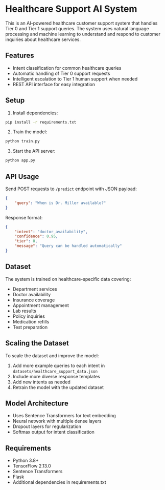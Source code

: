 # Healthcare Support AI System

This is an AI-powered healthcare customer support system that handles Tier 0 and Tier 1 support queries. The system uses natural language processing and machine learning to understand and respond to customer inquiries about healthcare services.

## Features

- Intent classification for common healthcare queries
- Automatic handling of Tier 0 support requests
- Intelligent escalation to Tier 1 human support when needed
- REST API interface for easy integration

## Setup

1. Install dependencies:
```bash
pip install -r requirements.txt
```

2. Train the model:
```bash
python train.py
```

3. Start the API server:
```bash
python app.py
```

## API Usage

Send POST requests to `/predict` endpoint with JSON payload:

```json
{
    "query": "When is Dr. Miller available?"
}
```

Response format:
```json
{
    "intent": "doctor_availability",
    "confidence": 0.95,
    "tier": 0,
    "message": "Query can be handled automatically"
}
```

## Dataset

The system is trained on healthcare-specific data covering:
- Department services
- Doctor availability
- Insurance coverage
- Appointment management
- Lab results
- Policy inquiries
- Medication refills
- Test preparation

## Scaling the Dataset

To scale the dataset and improve the model:

1. Add more example queries to each intent in `datasets/healthcare_support_data.json`
2. Include more diverse response templates
3. Add new intents as needed
4. Retrain the model with the updated dataset

## Model Architecture

- Uses Sentence Transformers for text embedding
- Neural network with multiple dense layers
- Dropout layers for regularization
- Softmax output for intent classification

## Requirements

- Python 3.8+
- TensorFlow 2.13.0
- Sentence Transformers
- Flask
- Additional dependencies in requirements.txt 